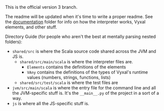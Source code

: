 This is the official version 3 branch.

The readme will be updated when it's time to write a proper readme.
See the [documentation](./documentation/README.md) folder for info on how the
interpreter works, Vyxal elements, and other stuff.

Directory Guide (for people who aren't the best at mentally parsing nested folders):

- `shared/src` is where the Scala source code shared across the JVM and JS is.
  - `shared/src/main/scala` is where the interpreter files are.
    - `Elements` contains the definitions of the elements
    - `VAny` contains the definitions of the types of Vyxal's runtime values (numbers, strings, functions, lists)
  - `shared/src/test/scala` is where the test files are
- `jvm/src/main/scala` is where the entry file for the command line and all the
   JVM-specific stuff is. It's the `__main__.py` of the project in a sort of a way.
- `js` is where all the JS-specific stuff is.
